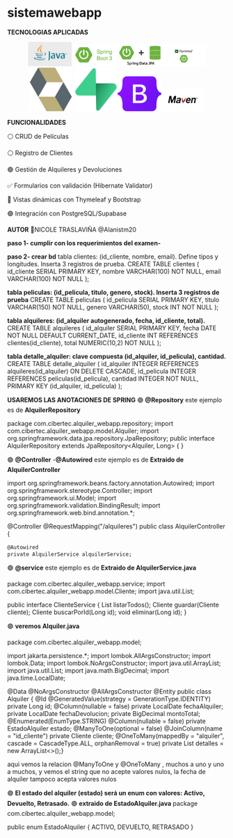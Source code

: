 # sistemawebapp
**TECNOLOGIAS APLICADAS**
<p align="center"> <img src="imagenes/java.jpg" alt="Java 17" width="100"/>  <img src="imagenes/spring.png" alt="Spring Boot 3" width="100"/>   <img src="imagenes/springdata.png" alt="Spring Data JPA" width="100"/><img src="imagenes/thymeleaf.png" alt="Thymeleaf" width="100"/>  <img src="imagenes/hibernate.png" alt="Hibernate Validator" width="100"/>  <img src="imagenes/supabase.png" alt="PostgreSQL / Supabase" width="100"/><img src="imagenes/bootstrap.png" alt="Bootstrap 5" width="100"/><img src="imagenes/maven.png" alt="Maven" width="100"/> </p>


**FUNCIONALIDADES**


⚪ CRUD de Películas 


⚪  Registro de Clientes


🟢 Gestión de Alquileres y Devoluciones


✅  Formularios con validación (Hibernate Validator)


🔵 Vistas dinámicas con Thymeleaf y Bootstrap


🟣 Integración con PostgreSQL/Supabase


**AUTOR**
🔮NICOLE TRASLAVIÑA @Alanistm20

**paso 1- cumplir con los requerimientos del examen-**


**paso 2- crear bd**
tabla clientes: (id_cliente, nombre, email). Define tipos y longitudes. Inserta 3 registros de prueba. 
CREATE TABLE clientes ( 
    id_cliente SERIAL PRIMARY KEY, 
    nombre VARCHAR(100) NOT NULL, 
    email VARCHAR(100) NOT NULL ); 

**tabla peliculas: (id_pelicula, titulo, genero, stock). Inserta 3 registros de prueba** 
CREATE TABLE peliculas ( 
    id_pelicula SERIAL PRIMARY KEY, 
    titulo VARCHAR(150) NOT NULL, 
    genero VARCHAR(50), 
    stock INT NOT NULL ); 


**tabla alquileres: (id_alquiler autogenerado, fecha, id_cliente, total).**
CREATE TABLE alquileres ( id_alquiler SERIAL PRIMARY KEY, fecha DATE NOT NULL DEFAULT CURRENT_DATE, id_cliente INT REFERENCES clientes(id_cliente), total NUMERIC(10,2) NOT NULL ); 


**tabla detalle_alquiler: clave compuesta (id_alquiler, id_pelicula), cantidad.**
CREATE TABLE detalle_alquiler ( id_alquiler INTEGER REFERENCES alquileres(id_alquiler) ON DELETE CASCADE, id_pelicula INTEGER REFERENCES peliculas(id_pelicula), cantidad INTEGER NOT NULL, PRIMARY KEY (id_alquiler, id_pelicula) ); 


**USAREMOS LAS ANOTACIONES DE SPRING**
🟣 **@Repository**
este ejemplo es de **AlquilerRepository**


package com.cibertec.alquiler_webapp.repository;
import com.cibertec.alquiler_webapp.model.Alquiler;
import org.springframework.data.jpa.repository.JpaRepository;
public interface AlquilerRepository     extends JpaRepository<Alquiler, Long> {
}


🟣 **@Controller** -**@Autowired**
este ejemplo es de **Extraido de AlquilerController**


import org.springframework.beans.factory.annotation.Autowired;
import org.springframework.stereotype.Controller;
import org.springframework.ui.Model;
import org.springframework.validation.BindingResult;
import org.springframework.web.bind.annotation.*;

@Controller
@RequestMapping("/alquileres")
public class AlquilerController {

    @Autowired
    private AlquilerService alquilerService;


🟣 **@service**
este ejemplo es de **Extraido de AlquilerService.java**


package com.cibertec.alquiler_webapp.service;
import com.cibertec.alquiler_webapp.model.Cliente;
import java.util.List;

public interface ClienteService {
    List<Cliente> listarTodos();
    Cliente guardar(Cliente cliente);
    Cliente buscarPorId(Long id);
    void eliminar(Long id);
}

🟣 **veremos Alquiler.java**


package com.cibertec.alquiler_webapp.model;

import jakarta.persistence.*;
import lombok.AllArgsConstructor;
import lombok.Data;
import lombok.NoArgsConstructor;
import java.util.ArrayList;
import java.util.List;
import java.math.BigDecimal;
import java.time.LocalDate;

@Data
@NoArgsConstructor
@AllArgsConstructor
@Entity
public class Alquiler {
    @Id
    @GeneratedValue(strategy = GenerationType.IDENTITY)
    private Long id;
    @Column(nullable = false)
    private LocalDate fechaAlquiler;
    private LocalDate fechaDevolucion;
    private BigDecimal montoTotal;
    @Enumerated(EnumType.STRING)
    @Column(nullable = false)
    private EstadoAlquiler estado;
     @ManyToOne(optional = false)
    @JoinColumn(name = "id_cliente")
    private Cliente cliente;
    @OneToMany(mappedBy = "alquiler", cascade = CascadeType.ALL, orphanRemoval = true)
    private List<DetalleAlquiler> detalles = new ArrayList<>();}

aqui vemos la relacion @ManyToOne y @OneToMany , muchos a uno y uno a muchos, y vemos el string que no acepte valores nulos, la fecha de alquiler tampoco acepta valores nulos

🟣 **El estado del alquiler (estado) será un enum con valores: Activo, Devuelto, Retrasado.**
🟣 **extraido de EstadoAlquiler.java**
package com.cibertec.alquiler_webapp.model;

public enum EstadoAlquiler {
    ACTIVO, DEVUELTO, RETRASADO
}


